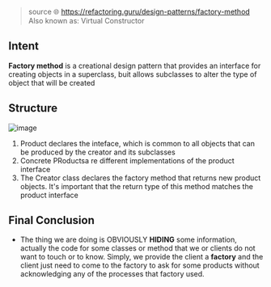 > source 🌐 https://refactoring.guru/design-patterns/factory-method
> Also known as: Virtual Constructor
## Intent
**Factory method** is a creational design pattern that provides an interface for creating objects in a superclass, buit allows subclasses to alter the type of object that will be created
## Structure 
![image](https://user-images.githubusercontent.com/80462415/165102544-5faaa9b1-10cd-48ff-a398-d1fe08f2b476.png)
1. Product declares the inteface, which is common to all objects that can be produced by the creator and its subclasses
2. Concrete PRoductsa re different implementations of the product interface
3. The Creator class declares the factory method that returns new product objects. It's important that the return type of this method matches the product interface

## Final Conclusion
- The thing we are doing is OBVIOUSLY **HIDING** some information, actually the code for some classes or method that we or clients do not want to touch or to know. Simply, we provide the client a **factory** and the client just need to come to the factory to ask for some products without acknowledging any of the processes that factory used.
